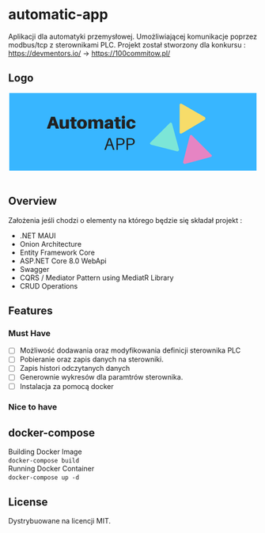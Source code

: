 # automatic-app
Aplikacji dla automatyki przemysłowej. Umożliwiającej komunikacje poprzez modbus/tcp z sterownikami PLC.
Projekt został stworzony dla konkursu : https://devmentors.io/ -> https://100commitow.pl/
## Logo
<div align="center">

<img alt="screenshot01" src="./docs/logo.png" width="500" height="157">

</div>
<br/>

## Overview
Założenia jeśli chodzi o elementy na którego będzie się składał projekt :
* .NET MAUI
* Onion Architecture
* Entity Framework Core
* ASP.NET Core 8.0 WebApi
* Swagger
* CQRS / Mediator Pattern using MediatR Library
* CRUD Operations

## Features

### Must Have

- [ ] Możliwość dodawania oraz modyfikowania definicji sterownika PLC
- [ ] Pobieranie oraz zapis danych na sterowniki.
- [ ] Zapis histori odczytanych danych
- [ ] Generownie wykresów dla paramtrów sterownika.
- [ ] Instalacja za pomocą docker

### Nice to have


## docker-compose
Building Docker Image
<br>
` docker-compose build `
<br>
Running Docker Container
<br>
` docker-compose up -d `



## License
Dystrybuowane na licencji MIT.
